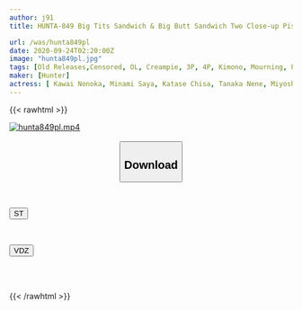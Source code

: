 ```yaml
---
author: j91
title: HUNTA-849 Big Tits Sandwich & Big Butt Sandwich Two Close-up Pistons, Two Tipsy Female Bosses Beg Us To Creampie, And We Have Creampie Sex Until Morning! I was called by my two female bosses at an inn on a business trip...

url: /was/hunta849pl
date: 2020-09-24T02:20:00Z
image: "hunta849pl.jpg"
tags: [Old Releases,Censored, OL, Creampie, 3P, 4P, Kimono, Mourning, Female Boss, Travel	]
maker: [Hunter]
actress: [ Kawai Nonoka, Minami Saya, Katase Chisa, Tanaka Nene, Miyoshi Nagi ,Kirika Yuuri ]
---
```



{{< rawhtml >}}

<div class="video" data-videoid="A3j9Y64WlrIXPlx">
    <a href="javascript:;">
        <img src="/was/hunta849pl/hunta849pl.jpg" width="WIDTH" height="HEIGHT" alt="hunta849pl.mp4" loading="lazy">
    </a>
</div>

<script type="text/javascript" src="https://j91.asia/asset/on-demand-st.js"></script>

<br>
  <link rel="stylesheet" href="https://j91.asia/asset/bs5.css">
  
  <center>
  <button class="btn btn-primary" type="button" data-bs-toggle="collapse" data-bs-target=".multi-collapse" aria-expanded="false" aria-controls="multiCollapseExample1 multiCollapseExample2"><h2>Download</h2></button></center>
</p>
<div class="row">
  <div class="col">
    <div class="collapse multi-collapse" id="multiCollapseExample1">
      <div class="card card-body">
	      	      <br>
<div class="buttons">  
<p><a href="https://streamtape.to/v/A3j9Y64WlrIXPlx" target="_blank"><button class="btn-hover color-3"><i class="fa fa-download"></i> ST</button></a></p></div>
    </div>
  </div>
</div>
  <div class="col">
    <div class="collapse multi-collapse" id="multiCollapseExample2">
      <div class="card card-body">
	      <br>
<div class="buttons">
<p><a href="https://vidoza.net/1u81bkjwaehj" target="_blank"><button class="btn-hover color-1"><i class="fa fa-download"></i> VDZ</button></a></p></div>
<br><br>
      </div>
    </div>
  </div>
</div>

{{< /rawhtml >}}